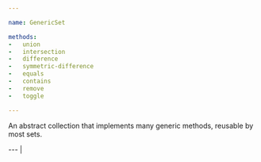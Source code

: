```yaml
---

name: GenericSet

methods:
-   union
-   intersection
-   difference
-   symmetric-difference
-   equals
-   contains
-   remove
-   toggle

---
```


An abstract collection that implements many generic methods, reusable by most
sets.

--- |

